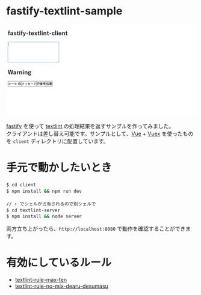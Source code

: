 # fastify-textlint-sample

![](CAPTURE.gif)

[fastify](https://github.com/fastify/fastify) を使って [textlint](https://github.com/textlint/textlint) の処理結果を返すサンプルを作ってみました。  
クライアントは差し替え可能です。サンプルとして、[Vue](https://github.com/vuejs/vue) + [Vuex](https://github.com/vuejs/vuex) を使ったものを `client` ディレクトリに配置しています。

# 手元で動かしたいとき

```bash
$ cd client
$ npm install && npm run dev

// ↑ でシェルが占有されるので別シェルで
$ cd textlint-server
$ npm install && node server
```

両方立ち上がったら、`http://localhost:8080` で動作を確認することができます。

# 有効にしているルール

+ [textlint-rule-max-ten](https://github.com/textlint-ja/textlint-rule-max-ten)
+ [textlint-rule-no-mix-dearu-desumasu](https://github.com/textlint-ja/textlint-rule-no-mix-dearu-desumasu)
